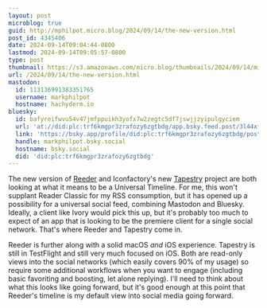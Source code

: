 ```yaml
---
layout: post
microblog: true
guid: http://mphilpot.micro.blog/2024/09/14/the-new-version.html
post_id: 4345406
date: 2024-09-14T09:04:44-0800
lastmod: 2024-09-14T09:05:57-0800
type: post
thumbnail: https://s3.amazonaws.com/micro.blog/thumbnails/2024/09/14/micro.markphilpot.com/0962f2812551210a2e57bf1038b5eb16.png
url: /2024/09/14/the-new-version.html
mastodon:
  id: 113136991383351765
  username: markphilpot
  hostname: hachyderm.io
bluesky:
  id: bafyreifwvu54v47jmfppuikh3yofx7w2zegtc5df7jswjjzyipulgyciem
  url: 'at://did:plc:trf6kmgpr3zrafozy6zgtbdg/app.bsky.feed.post/3l44xf67jz32a'
  link: 'https://bsky.app/profile/did:plc:trf6kmgpr3zrafozy6zgtbdg/post/3l44xf67jz32a'
  handle: markphilpot.bsky.social
  hostname: bsky.social
  did: 'did:plc:trf6kmgpr3zrafozy6zgtbdg'
---
```

The new version of [Reeder](https://reederapp.com/) and Iconfactory's new [Tapestry](https://www.kickstarter.com/projects/iconfactory/project-tapestry) project are both looking at what it means to be a Universal Timeline. For me, this won't supplant Reader Classic for my RSS consumption, but it has opened up a possibility for a universal social feed, combining Mastodon and Bluesky. Ideally, a client like Ivory would pick this up, but it's probably too much to expect of an app that is looking to be the premiere client for a single social network. That's where Reeder and Tapestry come in.

Reeder is further along with a solid macOS *and* iOS experience. Tapestry is still in TestFlight and still very much focused on iOS. Both are read-only views into the social networks (which easily covers 90% of my usage) so require some additional workflows when you want to engage (including basic favoriting and boosting, let alone replying). I'll need to think about what this looks like going forward, but it's good enough at this point that Reeder's timeline is my default view into social media going forward.

